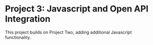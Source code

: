 # Project 3: Javascript and Open API Integration
This project builds on Project Two, adding additional Javascript functionality.
